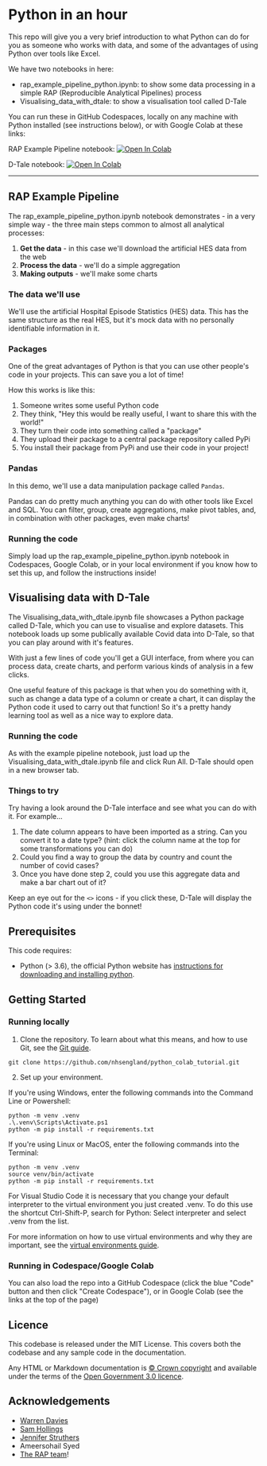 # Python in an hour

This repo will give you a very brief introduction to what Python can do for you as someone who works with data, and some of the advantages of using Python over tools like Excel.

We have two notebooks in here:

- rap_example_pipeline_python.ipynb: to show some data processing in a simple RAP (Reproducible Analytical Pipelines) process
- Visualising_data_with_dtale: to show a visualisation tool called D-Tale

You can run these in GitHub Codespaces, locally on any machine with Python installed (see instructions below), or with Google Colab at these links: 

RAP Example Pipeline notebook: <a target="_blank" href="https://colab.research.google.com/github/nhsengland/python-in-an-hour/blob/main/rap_example_pipeline_python.ipynb">
  <img src="https://colab.research.google.com/assets/colab-badge.svg" alt="Open In Colab"/>
</a>

D-Tale notebook: <a target="_blank" href="https://colab.research.google.com/github/nhsengland/python-in-an-hour/blob/main/Visualising_data_with_dtale.ipynb">
  <img src="https://colab.research.google.com/assets/colab-badge.svg" alt="Open In Colab"/>
</a>


-----------

## RAP Example Pipeline

The rap_example_pipeline_python.ipynb notebook demonstrates - in a very simple way - the three main steps common to almost all analytical processes:

1. **Get the data** - in this case we'll download the artificial HES data from the web
2. **Process the data** - we'll do a simple aggregation
3. **Making outputs** - we'll make some charts

### The data we'll use

We'll use the artificial Hospital Episode Statistics (HES) data. This has the same structure as the real HES, but it's mock data with no personally identifiable information in it. 

### Packages

One of the great advantages of Python is that you can use other people's code in your projects. This can save you a lot of time!

How this works is like this:

1. Someone writes some useful Python code
2. They think, "Hey this would be really useful, I want to share this with the world!"
3. They turn their code into something called a "package"
4. They upload their package to a central package repository called PyPi
5. You install their package from PyPi and use their code in your project!

### Pandas

In this demo, we'll use a data manipulation package called `Pandas`.

Pandas can do pretty much anything you can do with other tools like Excel and SQL. You can filter, group, create aggregations, make pivot tables, and, in combination with other packages, even make charts!

### Running the code

Simply load up the rap_example_pipeline_python.ipynb notebook in Codespaces, Google Colab, or in your local environment if you know how to set this up, and follow the instructions inside!

## Visualising data with D-Tale

The Visualising_data_with_dtale.ipynb file showcases a Python package called D-Tale, which you can use to visualise and explore datasets. This notebook loads up some publically available Covid data into D-Tale, so that you can play around with it's features.

With just a few lines of code you'll get a GUI interface, from where you can process data, create charts, and perform various kinds of analysis in a few clicks.

One useful feature of this package is that when you do something with it, such as change a data type of a column or create a chart, it can display the Python code it used to carry out that function! So it's a pretty handy learning tool as well as a nice way to explore data.

### Running the code

As with the example pipeline notebook, just load up the Visualising_data_with_dtale.ipynb file and click Run All. D-Tale should open in a new browser tab.

### Things to try

Try having a look around the D-Tale interface and see what you can do with it. For example...

1. The date column appears to have been imported as a string. Can you convert it to a date type? (hint: click the column name at the top for some transformations you can do)
2. Could you find a way to group the data by country and count the number of covid cases?
3. Once you have done step 2, could you use this aggregate data and make a bar chart out of it?

Keep an eye out for the `<>` icons - if you click these, D-Tale will display the Python code it's using under the bonnet!

## Prerequisites

This code requires:

- Python (> 3.6), the official Python website has [instructions for downloading and installing python](https://wiki.python.org/moin/BeginnersGuide/Download).

## Getting Started

### Running locally

1. Clone the repository. To learn about what this means, and how to use Git, see the [Git guide](https://nhsdigital.github.io/rap-community-of-practice/training_resources/git/using-git-collaboratively/).

```
git clone https://github.com/nhsengland/python_colab_tutorial.git
```

2. Set up your environment.

If you're using Windows, enter the following commands into the Command Line or Powershell:

```
python -m venv .venv
.\.venv\Scripts\Activate.ps1
python -m pip install -r requirements.txt
```

If you're using Linux or MacOS, enter the following commands into the Terminal:

```
python -m venv .venv
source venv/bin/activate
python -m pip install -r requirements.txt
```

For Visual Studio Code it is necessary that you change your default interpreter to the virtual environment you just created .venv. To do this use the shortcut Ctrl-Shift-P, search for Python: Select interpreter and select .venv from the list.

For more information on how to use virtual environments and why they are important, see the [virtual environments guide](https://nhsdigital.github.io/rap-community-of-practice/training_resources/python/virtual-environments/why-use-virtual-environments/).

### Running in Codespace/Google Colab

You can also load the repo into a GitHub Codespace (click the blue "Code" button and then click "Create Codespace"), or in Google Colab (see the links at the top of the page)


## Licence

This codebase is released under the MIT License. This covers both the codebase and any sample code in the documentation.

Any HTML or Markdown documentation is [© Crown copyright](https://www.nationalarchives.gov.uk/information-management/re-using-public-sector-information/uk-government-licensing-framework/crown-copyright/) and available under the terms of the [Open Government 3.0 licence](https://www.nationalarchives.gov.uk/doc/open-government-licence/version/3/).

## Acknowledgements
- [Warren Davies](https://github.com/warren-davies4)
- [Sam Hollings](https://github.com/SamHollings)
- [Jennifer Struthers](https://github.com/jenniferstruthers1-nhs)
- Ameersohail Syed
- [The RAP team](https://github.com/NHSDigital/rap-community-of-practice)!
